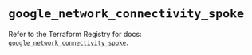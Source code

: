 # `google_network_connectivity_spoke`

Refer to the Terraform Registry for docs: [`google_network_connectivity_spoke`](https://registry.terraform.io/providers/hashicorp/google/6.29.0/docs/resources/network_connectivity_spoke).

